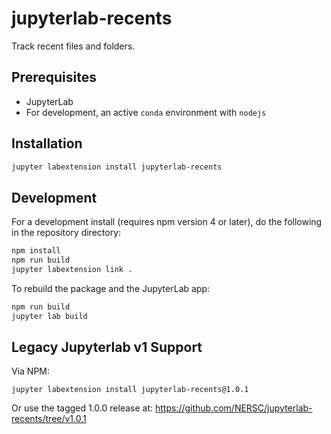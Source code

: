 # jupyterlab-recents

Track recent files and folders.


## Prerequisites

* JupyterLab
* For development, an active `conda` environment with `nodejs`

## Installation

```bash
jupyter labextension install jupyterlab-recents
```

## Development

For a development install (requires npm version 4 or later), do the following in the repository directory:

```bash
npm install
npm run build
jupyter labextension link .
```

To rebuild the package and the JupyterLab app:

```bash
npm run build
jupyter lab build
```

## Legacy Jupyterlab v1 Support

Via NPM:
```{bash}
jupyter labextension install jupyterlab-recents@1.0.1
```

Or use the tagged 1.0.0 release at:
https://github.com/NERSC/jupyterlab-recents/tree/v1.0.1
